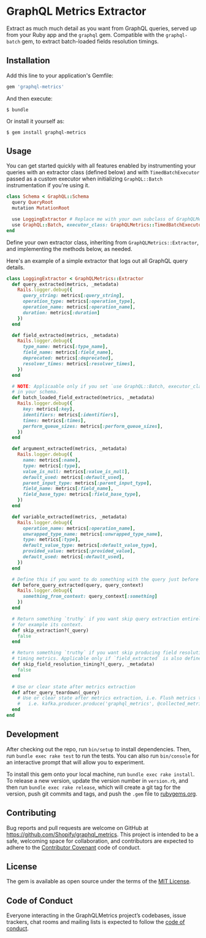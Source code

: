 # GraphQL Metrics Extractor

Extract as much much detail as you want from GraphQL queries, served up from your Ruby app and the `graphql` gem.
Compatible with the `graphql-batch` gem, to extract batch-loaded fields resolution timings.

## Installation

Add this line to your application's Gemfile:

```ruby
gem 'graphql-metrics'
```

And then execute:

    $ bundle

Or install it yourself as:

    $ gem install graphql-metrics

## Usage

You can get started quickly with all features enabled by instrumenting your queries
with an extractor class (defined below) and with `TimedBatchExecutor` passed as
a custom executor when initializing `GraphQL::Batch` instrumentation if you're using it.

```ruby
class Schema < GraphQL::Schema
  query QueryRoot
  mutation MutationRoot

  use LoggingExtractor # Replace me with your own subclass of GraphQLMetrics::Extractor!
  use GraphQL::Batch, executor_class: GraphQLMetrics::TimedBatchExecutor # Optional.
end
```

Define your own extractor class, inheriting from `GraphQLMetrics::Extractor`, and
implementing the methods below, as needed.

Here's an example of a simple extractor that logs out all GraphQL query details.

```ruby
class LoggingExtractor < GraphQLMetrics::Extractor
  def query_extracted(metrics, _metadata)
    Rails.logger.debug({
      query_string: metrics[:query_string],
      operation_type: metrics[:operation_type],
      operation_name: metrics[:operation_name],
      duration: metrics[:duration]
    })
  end

  def field_extracted(metrics, _metadata)
    Rails.logger.debug({
      type_name: metrics[:type_name],
      field_name: metrics[:field_name],
      deprecated: metrics[:deprecated],
      resolver_times: metrics[:resolver_times],
    })
  end

  # NOTE: Applicaable only if you set `use GraphQL::Batch, executor_class: GraphQLMetrics::TimedBatchExecutor`
  # in your schema.
  def batch_loaded_field_extracted(metrics, _metadata)
    Rails.logger.debug({
      key: metrics[:key],
      identifiers: metrics[:identifiers],
      times: metrics[:times],
      perform_queue_sizes: metrics[:perform_queue_sizes],
    })
  end

  def argument_extracted(metrics, _metadata)
    Rails.logger.debug({
      name: metrics[:name],
      type: metrics[:type],
      value_is_null: metrics[:value_is_null],
      default_used: metrics[:default_used],
      parent_input_type: metrics[:parent_input_type],
      field_name: metrics[:field_name],
      field_base_type: metrics[:field_base_type],
    })
  end

  def variable_extracted(metrics, _metadata)
    Rails.logger.debug({
      operation_name: metrics[:operation_name],
      unwrapped_type_name: metrics[:unwrapped_type_name],
      type: metrics[:type],
      default_value_type: metrics[:default_value_type],
      provided_value: metrics[:provided_value],
      default_used: metrics[:default_used],
    })
  end

  # Define this if you want to do something with the query just before query logging.
  def before_query_extracted(query, query_context)
    Rails.logger.debug({
      something_from_context: query_context[:something]
    })
  end

  # Return something `truthy` if you want skip query extraction entirely, based on the query or
  # for example its context.
  def skip_extraction?(_query)
    false
  end

  # Return something `truthy` if you want skip producing field resolution
  # timing metrics. Applicable only if `field_extracted` is also defined.
  def skip_field_resolution_timing?(_query, _metadata)
    false
  end

  # Use or clear state after metrics extraction
  def after_query_teardown(_query)
    # Use or clear state after metrics extraction, i.e. Flush metrics to Datadog, Kafka etc.
    #   i.e. kafka.producer.produce('graphql_metrics', @collected_metrics); kafka.producer.deliver_messages
  end
end
```

## Development

After checking out the repo, run `bin/setup` to install dependencies. Then, run `bundle exec rake test` to run the tests. You can also run `bin/console` for an interactive prompt that will allow you to experiment.

To install this gem onto your local machine, run `bundle exec rake install`. To release a new version, update the version number in `version.rb`, and then run `bundle exec rake release`, which will create a git tag for the version, push git commits and tags, and push the `.gem` file to [rubygems.org](https://rubygems.org).

## Contributing

Bug reports and pull requests are welcome on GitHub at https://github.com/Shopify/graphql_metrics. This project is intended to be a safe, welcoming space for collaboration, and contributors are expected to adhere to the [Contributor Covenant](http://contributor-covenant.org) code of conduct.

## License

The gem is available as open source under the terms of the [MIT License](https://opensource.org/licenses/MIT).

## Code of Conduct

Everyone interacting in the GraphQLMetrics project’s codebases, issue trackers, chat rooms and mailing lists is expected to follow the [code of conduct](https://github.com/[USERNAME]/graphql-metrics/blob/master/CODE_OF_CONDUCT.md).
